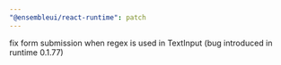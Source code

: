 ```yaml
---
"@ensembleui/react-runtime": patch
---
```


fix form submission when regex is used in TextInput (bug introduced in runtime 0.1.77)
